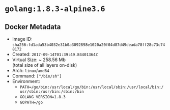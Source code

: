# `golang:1.8.3-alpine3.6`

## Docker Metadata

- Image ID: `sha256:fd1ada53b4032e31b0a3092898e1020a20f04d87d49deada78ff28c73c748172`
- Created: `2017-09-14T01:39:49.84401364Z`
- Virtual Size: ~ 258.56 Mb  
  (total size of all layers on-disk)
- Arch: `linux`/`amd64`
- Command: `["/bin/sh"]`
- Environment:
  - `PATH=/go/bin:/usr/local/go/bin:/usr/local/sbin:/usr/local/bin:/usr/sbin:/usr/bin:/sbin:/bin`
  - `GOLANG_VERSION=1.8.3`
  - `GOPATH=/go`
